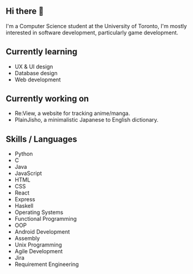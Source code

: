 ## Hi there 👋
I'm a Computer Science student at the University of Toronto, I'm mostly interested in software development, particularly game development.

## Currently learning
- UX & UI design
- Database design
- Web development

## Currently working on
- Re:View, a website for tracking anime/manga.
- PlainJisho, a minimalistic Japanese to English dictionary.

## Skills / Languages
- Python
- C
- Java
- JavaScript
- HTML
- CSS
- React
- Express
- Haskell
- Operating Systems
- Functional Programming
- OOP
- Android Development
- Assembly
- Unix Programming
- Agile Development
- Jira
- Requirement Engineering

